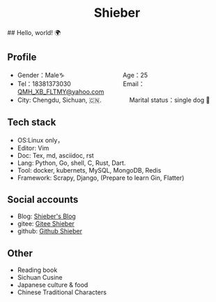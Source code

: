 <!--
**QMHTMY/QMHTMY** is a ✨ _special_ ✨ repository because its `README.md` (this file) appears on your GitHub profile.

Here are some ideas to get you started:

-  I’m currently working on ...
- 🌱 I’m currently learning ...
-  I’m looking to collaborate on ...
- 🤔 I’m looking for help with ...
-  Ask me about ...
- 📫 How to reach me: ...
- 😄 Pronouns: ...
- ⚡ Fun fact: ...
-->

<center>
    <h1>Shieber</h1>
</center>
## Hello, world! 🌍

## Profile 

* Gender：Male♑ &emsp;&emsp;&emsp;&emsp;&emsp;&emsp;&emsp;&emsp;&emsp; Age：25  
* Tel：18381373030  &emsp;&emsp;&emsp;&emsp;&emsp;&emsp;&emsp;&ensp;&ensp; Email：QMH_XB_FLTMY@yahoo.com 
* City: Chengdu, Sichuan, 🇨🇳.  &emsp;&emsp;&emsp;&ensp;&ensp; Marital status：single dog 🐶

## Tech stack

* OS:Linux only，
* Editor: Vim
* Doc: Tex, md, asciidoc, rst
* Lang: Python, Go, shell, C, Rust, Dart.
* Tool: docker, kubernets, MySQL, MongoDB, Redis
* Framework: Scrapy, Django, (Prepare to learn Gin, Flatter)

## Social accounts
* Blog: <a href="https://www.shieber.cn" target="_blank">Shieber's Blog</a>
* gitee: <a href="https://gitee.com/QMHTMY/" target="_blank">Gitee Shieber</a>
* github: <a href="https://github.com/QMHTMY/" target="_blank">Github Shieber</a>

## Other
* Reading book
* Sichuan Cusine
* Japanese culture & food
* Chinese Traditional Characters
